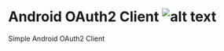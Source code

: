 # Android OAuth2 Client ![alt text](https://travis-ci.org/lanka-guide/android-oauth2-client.svg?branch=master)
Simple Android OAuth2 Client 

